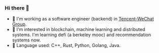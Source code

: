 ### Hi there 👋

- :crown: I'm working as a software engineer (backend) in [Tencent-WeChat Group](https://github.com/tencent-wechat).
- :beer: I'm interested in blockchain, machine learning and distributed systems. I'm learning defi (a berkeley mooc) and recommendation systems now.
- :fish_cake: Language used: C++, Rust, Python, Golang, Java.
